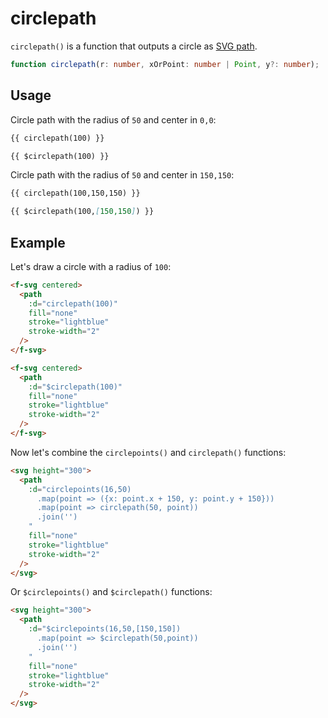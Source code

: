 # circlepath

`circlepath()` is a function that outputs a circle as [SVG path](https://developer.mozilla.org/en-US/docs/Web/SVG/Tutorial/Paths).

```ts
function circlepath(r: number, xOrPoint: number | Point, y?: number);
```

## Usage

Circle path with the radius of `50` and center in `0,0`:

```md
{{ circlepath(100) }}

{{ $circlepath(100) }}
```

Circle path with the radius of `50` and center in `150,150`:

```md
{{ circlepath(100,150,150) }}

{{ $circlepath(100,[150,150]) }}
```

## Example

Let's draw a circle with a radius of `100`:

```md
<f-svg centered>
  <path
    :d="circlepath(100)"
    fill="none"
    stroke="lightblue"
    stroke-width="2"
  />
</f-svg>
```

```md
<f-svg centered>
  <path
    :d="$circlepath(100)"
    fill="none"
    stroke="lightblue"
    stroke-width="2"
  />
</f-svg>
```

Now let's combine the `circlepoints()` and `circlepath()` functions:

```md
<svg height="300">
  <path
    :d="circlepoints(16,50)
      .map(point => ({x: point.x + 150, y: point.y + 150}))
      .map(point => circlepath(50, point))
      .join('')
    "
    fill="none"
    stroke="lightblue"
    stroke-width="2"
  />
</svg>
```

Or `$circlepoints()` and `$circlepath()` functions:

```md
<svg height="300">
  <path
    :d="$circlepoints(16,50,[150,150])
      .map(point => $circlepath(50,point))
      .join('')
    "
    fill="none"
    stroke="lightblue"
    stroke-width="2"
  />
</svg>
```
